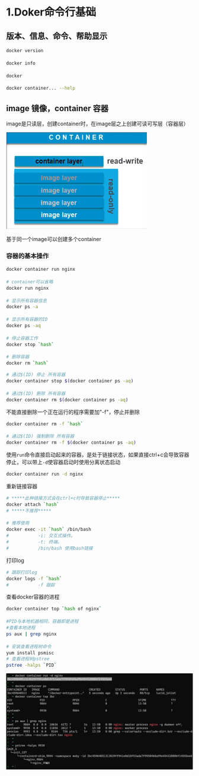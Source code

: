 # 1.Doker命令行基础

## 版本、信息、命令、帮助显示

```bash
docker version

docker info

docker

docker container... --help
```

## image 镜像，container 容器

image是只读层，创建container时，在image层之上创建可读可写层（容器层）

![image-20220509100629325](../Assets/image-20220509100629325.png)

基于同一个image可以创建多个container

### 容器的基本操作

```bash
docker container run nginx

# container可以省略
docker run nginx

# 显示所有容器信息
docker ps -a

# 显示所有容器的ID
docker ps -aq

# 停止容器工作
docker stop `hash`

# 删除容器
docker rm `hash`

```

```bash
# 通过$(ID) 停止 所有容器
docker container stop $(docker container ps -aq)

# 通过$(ID) 删除 所有容器
docker container rm $(docker container ps -aq)
```

不能直接删除一个正在运行的程序需要加"-f"，停止并删除

```bash
docker container rm -f `hash`

# 通过$(ID) 强制删除 所有容器
docker container rm -f $(docker container ps -aq)
```

使用`run`命令直接启动起来的容器，是处于链接状态，如果直接ctrl+c会导致容器停止，可以带上`-d`使容器启动时使用分离状态启动

```bash
docker container run -d nginx
```

重新链接容器

```bash
# *****此种链接方式会在ctrl+c时导致容器停止*****
docker attach `hash`
# *****不推荐*****

# 推荐使用
docker exec -it `hash` /bin/bash
#			-i: 交互式操作。
#			-t: 终端。
#			/bin/bash 使用bash链接
```

打印log

```bash
# 跟踪打印log
docker logs -f `hash`
#			-f 跟踪
```

查看docker容器的进程

```bash
docker container top `hash of nginx`

#PID与本地机器相同，容器即是进程
#查看本地进程
ps aux | grep nginx

# 安装查看进程树命令
yum install psmisc 
# 查看进程树pstree
pstree -halps `PID`

```

![image-20220509211053683](../Assets/image-20220509211053683.png)
